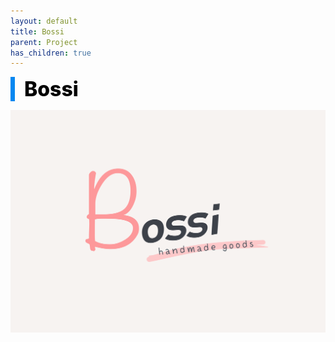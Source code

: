 ```yaml
---
layout: default
title: Bossi
parent: Project
has_children: true
---
```


<div style="font-size:32px; font-weight: 800; border-left: 7px solid #0687f0; padding-left:15px !important; color:#000000">Bossi</div>

![로고](/assets/images/Project/Bossi/Bossi_logo.png)

 